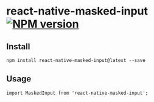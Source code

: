 # react-native-masked-input  [![NPM version](https://img.shields.io/npm/v/react-native-masked-input.svg?style=flat-square)](https://www.npmjs.com/package/react-native-masked-input)

## Install

`npm install react-native-masked-input@latest --save`

## Usage

`import MaskedInput from 'react-native-masked-input';`
